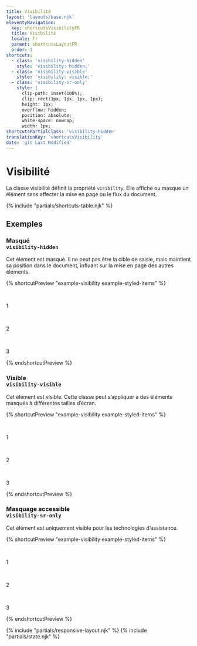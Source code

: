 ```yaml
---
title: Visibilité
layout: 'layouts/base.njk'
eleventyNavigation:
  key: shortcutsVisibilityFR
  title: Visibilité
  locale: fr
  parent: shortcutsLayoutFR
  order: 1
shortcuts:
  - class: 'visibility-hidden'
    style: 'visibility: hidden;'
  - class: 'visibility-visible'
    style: 'visibility: visible;'
  - class: 'visibility-sr-only'
    style: |
      clip-path: inset(100%);
      clip: rect(1px, 1px, 1px, 1px);
      height: 1px;
      overflow: hidden;
      position: absolute;
      white-space: nowrap;
      width: 1px;
shortcutsPartialClass: 'visibility-hidden'
translationKey: 'shortcutsVisibility'
date: 'git Last Modified'
---
```


# Visibilité

La classe visibilité définit la propriété `visibility`. Elle affiche ou masque un élément sans affecter la mise en page ou le flux du document.

{% include "partials/shortcuts-table.njk" %}

## Exemples

### Masqué <br/>`visibility-hidden`

Cet élément est masqué. Il ne peut pas être la cible de saisie, mais maintient sa position dans le document, influant sur la mise en page des autres éléments.

{% shortcutPreview "example-visibility example-styled-items" %}

<div class="d-flex gap-300">
  <p>1</p>
  <p class="visibility-hidden">2</p>
  <p>3</p>
</div>
{% endshortcutPreview %}

### Visible<br/>`visibility-visible`

Cet élément est visible. Cette classe peut s’appliquer à des éléments masqués à différentes tailles d’écran.

{% shortcutPreview "example-visibility example-styled-items" %}

<div class="d-flex gap-300">
  <p>1</p>
  <p class="visibility-visible">2</p>
  <p>3</p>
</div>
{% endshortcutPreview %}

### Masquage accessible<br/>`visibility-sr-only`

Cet élément est uniquement visible pour les technologies d’assistance.

{% shortcutPreview "example-visibility example-styled-items" %}

<div class="d-flex gap-300">
  <p>1</p>
  <p class="visibility-sr-only">2</p>
  <p>3</p>
</div>
{% endshortcutPreview %}

{% include "partials/responsive-layout.njk" %}
{% include "partials/state.njk" %}
